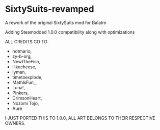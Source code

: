 # SixtySuits-revamped
A rework of the original SixtySuits mod for Balatro

Adding Steamodded 1.0.0 compatibility along with optimizations

ALL CREDITS GO TO:
* notmario, 
* zy-b-org, 
* NewtTheFish, 
* ilikecheese, 
* lyman, 
* timetoexplode, 
* MathIsFun_, 
* Luna!, 
* Pinkers, 
* CrimsonHeart, 
* Nozomi Tojo, 
* Aure

I JUST PORTED THIS TO 1.0.0, ALL ART BELONGS TO THEIR RESPECTIVE OWNERS.